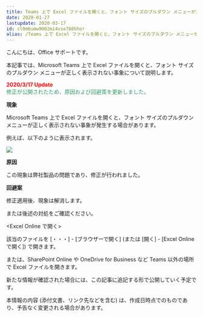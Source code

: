 ```yaml
---
title: Teams 上で Excel ファイルを開くと、フォント サイズのプルダウン メニューが正しく表示されない事象について
date: 2020-01-27
lastupdate: 2020-03-17
id: cl0m6umw9002mi4vse768hhor
alias: /Teams 上で Excel ファイルを開くと、フォント サイズのプルダウン メニューが正しく表示されない事象について/
---
```


こんにちは、Office サポートです。

本記事では、Microsoft Teams 上で Excel ファイルを開くと、フォント サイズのプルダウン メニューが正しく表示されない事象について説明します。

<span style="color:#ff0000">**2020/3/17 Update**</span>  
<span style="color:#339966">修正が公開されたため、原因および回避策を更新しました。</span>

**現象**

Microsoft Teams 上で Excel ファイルを開くと、フォント サイズのプルダウン メニューが正しく表示されない事象が発生する場合があります。

例えば、以下のように表示されます。

![](image1.png)

**原因**

この現象は弊社製品の問題であり、修正が行われました。

  

**回避案**

修正適用後、現象は解消します。

または後述の対処をご確認ください。  
  
  

<Excel Online で開く\>

該当のファイルを \[・・・\] - \[ブラウザーで開く\] (または \[開く\] - \[Excel Online で開く\]) で開きます。​

または、SharePoint Online や OneDrive for Business など Teams 以外の場所で Excel ファイルを開きます。

  

新たな情報が確認された場合には、この記事に追記する形で公開していく予定です。

本情報の内容 (添付文書、リンク先などを含む) は、作成日時点でのものであり、予告なく変更される場合があります。